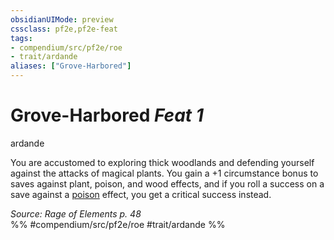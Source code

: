 ```yaml
---
obsidianUIMode: preview
cssclass: pf2e,pf2e-feat
tags:
- compendium/src/pf2e/roe
- trait/ardande
aliases: ["Grove-Harbored"]
---
```

# Grove-Harbored  *Feat 1*  
ardande  


You are accustomed to exploring thick woodlands and defending yourself against the attacks of magical plants. You gain a +1 circumstance bonus to saves against plant, poison, and wood effects, and if you roll a success on a save against a [poison](rules/traits/poison.md "Poison Effect Trait") effect, you get a critical success instead.

*Source: Rage of Elements p. 48*  
%% #compendium/src/pf2e/roe #trait/ardande %%